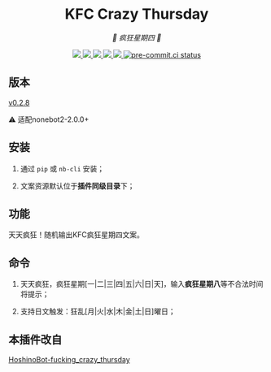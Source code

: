 <div align="center">

# KFC Crazy Thursday

_🍗 疯狂星期四 🍗_

</div>

<p align="center">

  <a href="https://github.com/MinatoAquaCrews/nonebot_plugin_crazy_thursday/blob/master/LICENSE">
    <img src="https://img.shields.io/github/license/MinatoAquaCrews/nonebot_plugin_crazy_thursday?color=blue">
  </a>

  <a href="https://github.com/nonebot/nonebot2">
    <img src="https://img.shields.io/badge/nonebot2-2.0.0+-green">
  </a>

  <a href="https://github.com/MinatoAquaCrews/nonebot_plugin_crazy_thursday/releases/tag/v0.2.8">
    <img src="https://img.shields.io/github/v/release/MinatoAquaCrews/nonebot_plugin_crazy_thursday?color=orange">
  </a>

  <a href="https://www.codefactor.io/repository/github/MinatoAquaCrews/nonebot_plugin_crazy_thursday">
    <img src="https://img.shields.io/codefactor/grade/github/MinatoAquaCrews/nonebot_plugin_crazy_thursday/master?color=red">
  </a>

  <a href="https://github.com/MinatoAquaCrews/nonebot_plugin_crazy_thursday">
    <img src="https://img.shields.io/pypi/dm/nonebot_plugin_crazy_thursday">
  </a>

  <a href="https://results.pre-commit.ci/latest/github/MinatoAquaCrews/nonebot_plugin_crazy_thursday/master">
	<img src="https://results.pre-commit.ci/badge/github/MinatoAquaCrews/nonebot_plugin_crazy_thursday/master.svg" alt="pre-commit.ci status">
  </a>

</p>

## 版本

[v0.2.8](https://github.com/MinatoAquaCrews/nonebot_plugin_crazy_thursday/releases/tag/v0.2.8)

⚠ 适配nonebot2-2.0.0+

## 安装

1. 通过 `pip` 或 `nb-cli` 安装；

2. 文案资源默认位于**插件同级目录**下；

## 功能

天天疯狂！随机输出KFC疯狂星期四文案。

## 命令

1. 天天疯狂，疯狂星期[一|二|三|四|五|六|日|天]，输入**疯狂星期八**等不合法时间将提示；

2. 支持日文触发：狂乱[月|火|水|木|金|土|日]曜日；

## 本插件改自

[HoshinoBot-fucking_crazy_thursday](https://github.com/Nicr0n/fucking_crazy_thursday)
